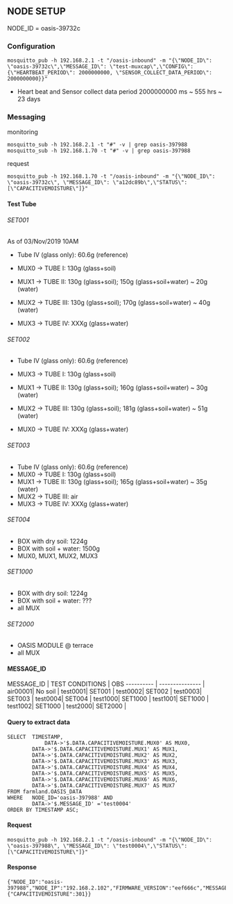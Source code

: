 ## NODE SETUP
NODE_ID = oasis-39732c


### Configuration
```
mosquitto_pub -h 192.168.2.1 -t "/oasis-inbound" -m "{\"NODE_ID\": \"oasis-39732c\",\"MESSAGE_ID\": \"test-muxcap\",\"CONFIG\": {\"HEARTBEAT_PERIOD\": 2000000000, \"SENSOR_COLLECT_DATA_PERIOD\": 2000000000}}"
```
* Heart beat and Sensor collect data period 2000000000 ms ~ 555 hrs ~ 23 days


### Messaging
monitoring
```
mosquitto_sub -h 192.168.2.1 -t "#" -v | grep oasis-397988
mosquitto_sub -h 192.168.1.70 -t "#" -v | grep oasis-397988

```
request
```
mosquitto_pub -h 192.168.1.70 -t "/oasis-inbound" -m "{\"NODE_ID\": \"oasis-39732c\", \"MESSAGE_ID\": \"a12dc89b\",\"STATUS\": [\"CAPACITIVEMOISTURE\"]}"
```

#### Test Tube


###### SET001
As of 03/Nov/2019 10AM
* Tube IV (glass only): 60.6g (reference)

* MUX0 -> TUBE   I: 130g (glass+soil)
* MUX1 -> TUBE  II: 130g (glass+soil); 150g (glass+soil+water) ~ 20g (water)
* MUX2 -> TUBE III: 130g (glass+soil); 170g (glass+soil+water) ~ 40g (water)
* MUX3 -> TUBE  IV: XXXg (glass+water)


###### SET002
* Tube IV (glass only): 60.6g (reference)

* MUX3 -> TUBE   I: 130g (glass+soil)
* MUX1 -> TUBE  II: 130g (glass+soil); 160g (glass+soil+water) ~ 30g (water)
* MUX2 -> TUBE III: 130g (glass+soil); 181g (glass+soil+water) ~ 51g (water)
* MUX0 -> TUBE  IV: XXXg (glass+water)

###### SET003
* Tube IV (glass only): 60.6g (reference)
* MUX0 -> TUBE   I: 130g (glass+soil)
* MUX1 -> TUBE  II: 130g (glass+soil); 165g (glass+soil+water) ~ 35g (water)
* MUX2 -> TUBE III: air
* MUX3 -> TUBE  IV: XXXg (glass+water)

###### SET004
* BOX with dry soil: 1224g
* BOX with soil + water: 1500g
* MUX0, MUX1, MUX2, MUX3

###### SET1000
* BOX with dry soil: 1224g
* BOX with soil + water: ???
* all MUX

###### SET2000
* OASIS MODULE @ terrace
* all MUX

#### MESSAGE_ID
MESSAGE_ID | TEST CONDITIONS | OBS
---------- | --------------- |
air00001| No soil |
test0001| SET001 |
test0002| SET002 |
test0003| SET003 |
test0004| SET004 |
test1000| SET1000 |
test1001| SET1000 |
test1002| SET1000 |
test2000| SET2000 |

#### Query to extract data

```
SELECT	TIMESTAMP,
		    DATA->'$.DATA.CAPACITIVEMOISTURE.MUX0' AS MUX0,
        DATA->'$.DATA.CAPACITIVEMOISTURE.MUX1' AS MUX1,
        DATA->'$.DATA.CAPACITIVEMOISTURE.MUX2' AS MUX2,
        DATA->'$.DATA.CAPACITIVEMOISTURE.MUX3' AS MUX3,
        DATA->'$.DATA.CAPACITIVEMOISTURE.MUX4' AS MUX4,
        DATA->'$.DATA.CAPACITIVEMOISTURE.MUX5' AS MUX5,
        DATA->'$.DATA.CAPACITIVEMOISTURE.MUX6' AS MUX6,
        DATA->'$.DATA.CAPACITIVEMOISTURE.MUX7' AS MUX7
FROM farmland.OASIS_DATA
WHERE 	NODE_ID='oasis-397988' AND
		DATA->'$.MESSAGE_ID' ='test0004'
ORDER BY TIMESTAMP ASC;
```


#### Request
```
mosquitto_pub -h 192.168.2.1 -t "/oasis-inbound" -m "{\"NODE_ID\": \"oasis-397988\", \"MESSAGE_ID\": \"test0004\",\"STATUS\": [\"CAPACITIVEMOISTURE\"]}"
```
#### Response
```
{"NODE_ID":"oasis-397988","NODE_IP":"192.168.2.102","FIRMWARE_VERSION":"eef666c","MESSAGE_ID":"test0004","DATA":{"CAPACITIVEMOISTURE":301}}
```

